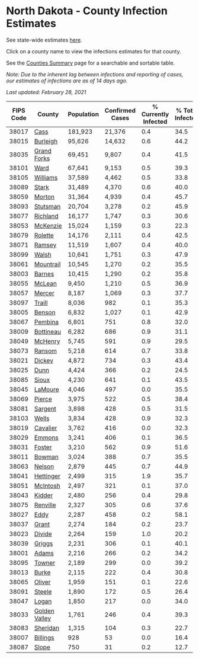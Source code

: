 # North Dakota - County Infection Estimates

See state-wide estimates [here](/infections/us-nd).

Click on a county name to view the infections estimates for that county.

See the [Counties Summary](/infections/summary-counties) page for a searchable and sortable table.

*Note: Due to the inherent lag between infections and reporting of cases, our estimates of infections are as of 14 days ago.*

*Last updated: February 28, 2021*

|   FIPS Code |                         County |   Population |   Confirmed Cases |   % Currently Infected |   % Total Infected |
|-------------|--------------------------------|--------------|-------------------|------------------------|--------------------|
|       38017 |                   [Cass](cass) |      181,923 |            21,376 |                    0.4 |               34.5 |
|       38015 |           [Burleigh](burleigh) |       95,626 |            14,632 |                    0.6 |               44.2 |
|       38035 |     [Grand Forks](grand-forks) |       69,451 |             9,807 |                    0.4 |               41.5 |
|       38101 |                   [Ward](ward) |       67,641 |             9,153 |                    0.5 |               39.3 |
|       38105 |           [Williams](williams) |       37,589 |             4,462 |                    0.5 |               33.8 |
|       38089 |                 [Stark](stark) |       31,489 |             4,370 |                    0.6 |               40.0 |
|       38059 |               [Morton](morton) |       31,364 |             4,939 |                    0.4 |               45.7 |
|       38093 |           [Stutsman](stutsman) |       20,704 |             3,278 |                    0.2 |               45.9 |
|       38077 |           [Richland](richland) |       16,177 |             1,747 |                    0.3 |               30.6 |
|       38053 |           [McKenzie](mckenzie) |       15,024 |             1,159 |                    0.3 |               22.3 |
|       38079 |             [Rolette](rolette) |       14,176 |             2,111 |                    0.4 |               42.5 |
|       38071 |               [Ramsey](ramsey) |       11,519 |             1,607 |                    0.4 |               40.0 |
|       38099 |                 [Walsh](walsh) |       10,641 |             1,751 |                    0.3 |               47.9 |
|       38061 |         [Mountrail](mountrail) |       10,545 |             1,270 |                    0.2 |               35.5 |
|       38003 |               [Barnes](barnes) |       10,415 |             1,290 |                    0.2 |               35.8 |
|       38055 |               [McLean](mclean) |        9,450 |             1,210 |                    0.5 |               36.9 |
|       38057 |               [Mercer](mercer) |        8,187 |             1,069 |                    0.3 |               37.7 |
|       38097 |               [Traill](traill) |        8,036 |               982 |                    0.1 |               35.3 |
|       38005 |               [Benson](benson) |        6,832 |             1,027 |                    0.1 |               42.9 |
|       38067 |             [Pembina](pembina) |        6,801 |               751 |                    0.8 |               32.0 |
|       38009 |         [Bottineau](bottineau) |        6,282 |               686 |                    0.9 |               31.1 |
|       38049 |             [McHenry](mchenry) |        5,745 |               591 |                    0.9 |               29.5 |
|       38073 |               [Ransom](ransom) |        5,218 |               614 |                    0.7 |               33.8 |
|       38021 |               [Dickey](dickey) |        4,872 |               734 |                    0.3 |               43.4 |
|       38025 |                   [Dunn](dunn) |        4,424 |               366 |                    0.2 |               24.5 |
|       38085 |                 [Sioux](sioux) |        4,230 |               641 |                    0.1 |               43.5 |
|       38045 |             [LaMoure](lamoure) |        4,046 |               497 |                    0.0 |               35.5 |
|       38069 |               [Pierce](pierce) |        3,975 |               522 |                    0.5 |               38.4 |
|       38081 |             [Sargent](sargent) |        3,898 |               428 |                    0.5 |               31.5 |
|       38103 |                 [Wells](wells) |        3,834 |               428 |                    0.9 |               32.3 |
|       38019 |           [Cavalier](cavalier) |        3,762 |               416 |                    0.0 |               32.3 |
|       38029 |               [Emmons](emmons) |        3,241 |               406 |                    0.1 |               36.5 |
|       38031 |               [Foster](foster) |        3,210 |               562 |                    0.9 |               51.6 |
|       38011 |               [Bowman](bowman) |        3,024 |               388 |                    0.7 |               35.5 |
|       38063 |               [Nelson](nelson) |        2,879 |               445 |                    0.7 |               44.9 |
|       38041 |         [Hettinger](hettinger) |        2,499 |               315 |                    1.9 |               35.7 |
|       38051 |           [McIntosh](mcintosh) |        2,497 |               321 |                    0.1 |               37.0 |
|       38043 |               [Kidder](kidder) |        2,480 |               256 |                    0.4 |               29.8 |
|       38075 |           [Renville](renville) |        2,327 |               305 |                    0.6 |               37.6 |
|       38027 |                   [Eddy](eddy) |        2,287 |               458 |                    0.2 |               58.1 |
|       38037 |                 [Grant](grant) |        2,274 |               184 |                    0.2 |               23.7 |
|       38023 |               [Divide](divide) |        2,264 |               159 |                    1.0 |               20.2 |
|       38039 |               [Griggs](griggs) |        2,231 |               306 |                    0.1 |               40.1 |
|       38001 |                 [Adams](adams) |        2,216 |               266 |                    0.2 |               34.2 |
|       38095 |               [Towner](towner) |        2,189 |               299 |                    0.0 |               39.2 |
|       38013 |                 [Burke](burke) |        2,115 |               222 |                    0.4 |               30.8 |
|       38065 |               [Oliver](oliver) |        1,959 |               151 |                    0.1 |               22.6 |
|       38091 |               [Steele](steele) |        1,890 |               172 |                    0.5 |               26.4 |
|       38047 |                 [Logan](logan) |        1,850 |               217 |                    0.0 |               34.0 |
|       38033 | [Golden Valley](golden-valley) |        1,761 |               246 |                    0.4 |               39.3 |
|       38083 |           [Sheridan](sheridan) |        1,315 |               104 |                    0.3 |               22.7 |
|       38007 |           [Billings](billings) |          928 |                53 |                    0.0 |               16.4 |
|       38087 |                 [Slope](slope) |          750 |                31 |                    0.2 |               12.7 |